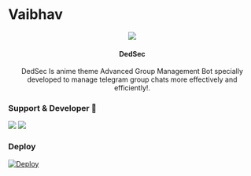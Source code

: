 # Vaibhav
<p align="center">
  <img src="https://telegra.ph/file/6de55eacce8cb0ed7ed23.jpg">
</p>

<h4><p align="center"> DedSec </p></h4>

<p align="center"> DedSec Is anime theme Advanced Group Management Bot specially developed to manage telegram group chats more effectively and efficiently!.</p>


### Support & Developer 🎑
<a href="https://telegram.me/dedsecsupport"><img src="https://img.shields.io/badge/Join-Support%20Group-blue.svg?style=for-the-badge&logo=Telegram"></a> <a href="https://telegram.me/x0x_VAIBHAV_x0x"><img src="https://img.shields.io/badge/%20Developer-blue.svg?style=for-the-badge&logo=Telegram"></a>

### Deploy
 [![Deploy](https://www.herokucdn.com/deploy/button.svg)](https://heroku.com/deploy?template=https://github.com/Kanekiken099999/Vaibhav)

